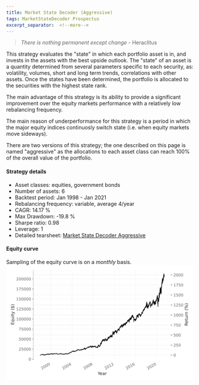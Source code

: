 ```yaml
---
title: Market State Decoder (Aggressive)
tags: MarketStateDecoder Prospectus
excerpt_separator:  <!--more-->
---
```


> _There is nothing permanent except change_ - Heraclitus

This strategy evaluates the "state" in which each portfolio asset is in, and invests in the assets with the best upside outlook.
The "state" of an asset is a quantity determined from several parameters specific to each security, as: volatility, volumes, short and long term trends, correlations with other assets. Once the states have been determined, the portfolio is allocated to the securities with the highest state rank.

The main advantage of this strategy is its ability to provide a significant improvement over the equity markets performance with a relatively low rebalancing frequency.

The main reason of underperformance for this strategy is a period in which the major equity indices continuosly switch state (i.e. when equity markets move sideways).

There are two versions of this strategy; the one described on this page is named "aggressive" as the allocations to each asset class can reach 100% of the overall value of the portfolio.

#### Strategy details
* Asset classes: equities, government bonds
* Number of assets: 6
* Backtest period: Jan 1998 - Jan 2021
* Rebalancing frequency: variable, average 4/year
* CAGR: 14.17 %
* Max Drawdown: -19.8 %
* Sharpe ratio: 0.98
* Leverage: 1
* Detailed tearsheet: [Market State Decoder Aggressive](/tearsheets/MarketStateDecoderAggressive.html)

#### Equity curve
Sampling of the equity curve is on a _monthly_ basis. 
![Market State Decoder](/images/MarketStateDecoderAggressive.svg)

